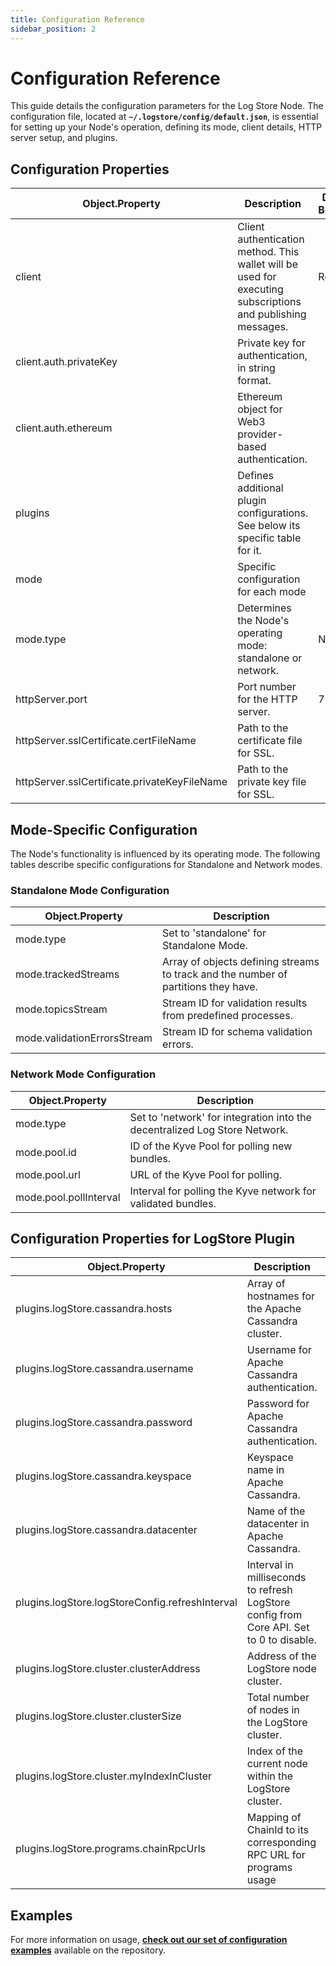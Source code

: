 ```yaml
---
title: Configuration Reference
sidebar_position: 2
---
```


# Configuration Reference

This guide details the configuration parameters for the Log Store Node. The configuration file, located at **`~/.logstore/config/default.json`**, is essential for setting up your Node's operation, defining its mode, client
details, HTTP server setup, and plugins.

## Configuration Properties

| Object.Property                              | Description                                                                                                 | Default Behavior |
| -------------------------------------------- | ----------------------------------------------------------------------------------------------------------- | ---------------- |
| client                                       | Client authentication method. This wallet will be used for executing subscriptions and publishing messages. | Required         |
| client.auth.privateKey                       | Private key for authentication, in string format.                                                           |                  |
| client.auth.ethereum                         | Ethereum object for Web3 provider-based authentication.                                                     |                  |
| plugins                                      | Defines additional plugin configurations. See below its specific table for it.                              |                  |
| mode                                         | Specific configuration for each mode                                                                        |                  |
| mode.type                                    | Determines the Node's operating mode: standalone or network.                                                | Network          |
| httpServer.port                              | Port number for the HTTP server.                                                                            | 7171             |
| httpServer.sslCertificate.certFileName       | Path to the certificate file for SSL.                                                                       |                  |
| httpServer.sslCertificate.privateKeyFileName | Path to the private key file for SSL.                                                                       |                  |

## Mode-Specific Configuration

The Node's functionality is influenced by its operating mode. The following tables describe specific configurations for
Standalone and Network modes.

### Standalone Mode Configuration

| Object.Property             | Description                                                                        |
| --------------------------- | ---------------------------------------------------------------------------------- |
| mode.type                   | Set to 'standalone' for Standalone Mode.                                           |
| mode.trackedStreams         | Array of objects defining streams to track and the number of partitions they have. |
| mode.topicsStream           | Stream ID for validation results from predefined processes.                        |
| mode.validationErrorsStream | Stream ID for schema validation errors.                                            |

### Network Mode Configuration

| Object.Property        | Description                                                                |
| ---------------------- | -------------------------------------------------------------------------- |
| mode.type              | Set to 'network' for integration into the decentralized Log Store Network. |
| mode.pool.id           | ID of the Kyve Pool for polling new bundles.                               |
| mode.pool.url          | URL of the Kyve Pool for polling.                                          |
| mode.pool.pollInterval | Interval for polling the Kyve network for validated bundles.               |

## Configuration Properties for LogStore Plugin

| Object.Property                                 | Description                                                                             | Default Behavior                     |
| ----------------------------------------------- | --------------------------------------------------------------------------------------- | ------------------------------------ |
| plugins.logStore.cassandra.hosts                | Array of hostnames for the Apache Cassandra cluster.                                    |                                      |
| plugins.logStore.cassandra.username             | Username for Apache Cassandra authentication.                                           |                                      |
| plugins.logStore.cassandra.password             | Password for Apache Cassandra authentication.                                           |                                      |
| plugins.logStore.cassandra.keyspace             | Keyspace name in Apache Cassandra.                                                      |                                      |
| plugins.logStore.cassandra.datacenter           | Name of the datacenter in Apache Cassandra.                                             |                                      |
| plugins.logStore.logStoreConfig.refreshInterval | Interval in milliseconds to refresh LogStore config from Core API. Set to 0 to disable. | 600000 (10 minutes)                  |
| plugins.logStore.cluster.clusterAddress         | Address of the LogStore node cluster.                                                   |                                      |
| plugins.logStore.cluster.clusterSize            | Total number of nodes in the LogStore cluster.                                          | 1                                    |
| plugins.logStore.cluster.myIndexInCluster       | Index of the current node within the LogStore cluster.                                  | 0                                    |
| plugins.logStore.programs.chainRpcUrls          | Mapping of ChainId to its corresponding RPC URL for programs usage                      | `{"137": "https://polygon-rpc.com"}` |

## Examples

For more information on usage, **[check out our set of configuration examples](https://github.com/usherlabs/logstore-node/tree/develop/config-examples)** available on the repository.
